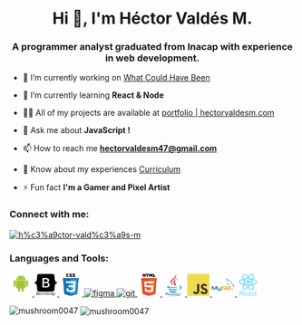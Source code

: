 <h1 align="center">Hi 👋, I'm Héctor Valdés M.</h1>
<h3 align="center">A programmer analyst graduated from Inacap with experience in web development.</h3>

- 🔭 I’m currently working on [What Could Have Been](https://github.com/Mushroom0047/My-Journey)

- 🌱 I’m currently learning **React & Node**

- 👨‍💻 All of my projects are available at [portfolio | hectorvaldesm.com](https://hectorvaldesm.com/)

- 💬 Ask me about **JavaScript !**

- 📫 How to reach me **hectorvaldesm47@gmail.com**

- 📄 Know about my experiences [Curriculum](https://hectorvaldesm.com/assets/Hector%20Valdes%20M%20cv%20v10-2023.pdf)

- ⚡ Fun fact **I'm a Gamer and Pixel Artist**

<h3 align="left">Connect with me:</h3>
<p align="left">
<a href="https://linkedin.com/in/h%c3%a9ctor-vald%c3%a9s-m" target="blank"><img align="center" src="https://raw.githubusercontent.com/rahuldkjain/github-profile-readme-generator/master/src/images/icons/Social/linked-in-alt.svg" alt="h%c3%a9ctor-vald%c3%a9s-m" height="30" width="40" /></a>
</p>

<h3 align="left">Languages and Tools:</h3>
<p align="left"> <a href="https://developer.android.com" target="_blank" rel="noreferrer"> <img src="https://raw.githubusercontent.com/devicons/devicon/master/icons/android/android-original-wordmark.svg" alt="android" width="40" height="40"/> </a> <a href="https://getbootstrap.com" target="_blank" rel="noreferrer"> <img src="https://raw.githubusercontent.com/devicons/devicon/master/icons/bootstrap/bootstrap-plain-wordmark.svg" alt="bootstrap" width="40" height="40"/> </a> <a href="https://www.w3schools.com/css/" target="_blank" rel="noreferrer"> <img src="https://raw.githubusercontent.com/devicons/devicon/master/icons/css3/css3-original-wordmark.svg" alt="css3" width="40" height="40"/> </a> <a href="https://www.figma.com/" target="_blank" rel="noreferrer"> <img src="https://www.vectorlogo.zone/logos/figma/figma-icon.svg" alt="figma" width="40" height="40"/> </a> <a href="https://git-scm.com/" target="_blank" rel="noreferrer"> <img src="https://www.vectorlogo.zone/logos/git-scm/git-scm-icon.svg" alt="git" width="40" height="40"/> </a> <a href="https://www.w3.org/html/" target="_blank" rel="noreferrer"> <img src="https://raw.githubusercontent.com/devicons/devicon/master/icons/html5/html5-original-wordmark.svg" alt="html5" width="40" height="40"/> </a> <a href="https://www.java.com" target="_blank" rel="noreferrer"> <img src="https://raw.githubusercontent.com/devicons/devicon/master/icons/java/java-original.svg" alt="java" width="40" height="40"/> </a> <a href="https://developer.mozilla.org/en-US/docs/Web/JavaScript" target="_blank" rel="noreferrer"> <img src="https://raw.githubusercontent.com/devicons/devicon/master/icons/javascript/javascript-original.svg" alt="javascript" width="40" height="40"/> </a> <a href="https://www.mysql.com/" target="_blank" rel="noreferrer"> <img src="https://raw.githubusercontent.com/devicons/devicon/master/icons/mysql/mysql-original-wordmark.svg" alt="mysql" width="40" height="40"/> </a> <a href="https://reactjs.org/" target="_blank" rel="noreferrer"> <img src="https://raw.githubusercontent.com/devicons/devicon/master/icons/react/react-original-wordmark.svg" alt="react" width="40" height="40"/> </a> </p>

<p><img align="left" src="https://github-readme-stats.vercel.app/api/top-langs?username=mushroom0047&show_icons=true&locale=en&layout=compact" alt="mushroom0047" /></p>

<p>&nbsp;<img align="center" src="https://github-readme-stats.vercel.app/api?username=mushroom0047&show_icons=true&locale=en" alt="mushroom0047" /></p>
